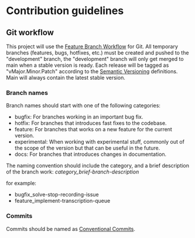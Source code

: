 # Contribution guidelines
## Git workflow

This project will use the [Feature Branch Workflow](https://www.atlassian.com/git/tutorials/comparing-workflows/feature-branch-workflow) for Git. All temporary branches (features, bugs, hotfixes, etc.) must be created and pushed to the "development" branch, the "development" branch will only get merged to main when a stable version is ready. Each release will be tagged as "vMajor.Minor.Patch" according to the [Semantic Versioning](https://semver.org/) definitions. Main will always contain the latest stable version.

### Branch names
Branch names should start with one of the following categories:
- bugfix: For branches working in an important bug fix.
- hotfix: For branches that introduces fast fixes to the codebase.
- feature: For branches that works on a new feature for the current version.
- experimental: When working with experimental stuff, commonly out of the scope of the version but that can be useful in the future.
- docs: For branches that introduces changes in documentation.

The naming convention should include the category, and a brief description of the branch work: _category_brief-branch-description_

for example:
- bugfix_solve-stop-recording-issue
- feature_implement-transcription-queue

### Commits
Commits should be named as [Conventional Commits](https://www.conventionalcommits.org/en/v1.0.0/).